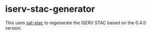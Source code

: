 # iserv-stac-generator

This uses [sat-stac](https://github.com/sat-utils/sat-stac) to regenerate the
ISERV STAC based on the 0.4.0 version.